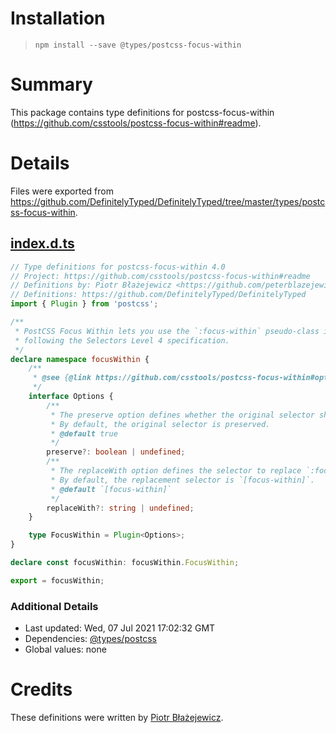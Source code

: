 # Installation
> `npm install --save @types/postcss-focus-within`

# Summary
This package contains type definitions for postcss-focus-within (https://github.com/csstools/postcss-focus-within#readme).

# Details
Files were exported from https://github.com/DefinitelyTyped/DefinitelyTyped/tree/master/types/postcss-focus-within.
## [index.d.ts](https://github.com/DefinitelyTyped/DefinitelyTyped/tree/master/types/postcss-focus-within/index.d.ts)
````ts
// Type definitions for postcss-focus-within 4.0
// Project: https://github.com/csstools/postcss-focus-within#readme
// Definitions by: Piotr Błażejewicz <https://github.com/peterblazejewicz>
// Definitions: https://github.com/DefinitelyTyped/DefinitelyTyped
import { Plugin } from 'postcss';

/**
 * PostCSS Focus Within lets you use the `:focus-within` pseudo-class in CSS,
 * following the Selectors Level 4 specification.
 */
declare namespace focusWithin {
    /**
     * @see {@link https://github.com/csstools/postcss-focus-within#options}
     */
    interface Options {
        /**
         * The preserve option defines whether the original selector should remain.
         * By default, the original selector is preserved.
         * @default true
         */
        preserve?: boolean | undefined;
        /**
         * The replaceWith option defines the selector to replace `:focus-within`.
         * By default, the replacement selector is `[focus-within]`.
         * @default `[focus-within]`
         */
        replaceWith?: string | undefined;
    }

    type FocusWithin = Plugin<Options>;
}

declare const focusWithin: focusWithin.FocusWithin;

export = focusWithin;

````

### Additional Details
 * Last updated: Wed, 07 Jul 2021 17:02:32 GMT
 * Dependencies: [@types/postcss](https://npmjs.com/package/@types/postcss)
 * Global values: none

# Credits
These definitions were written by [Piotr Błażejewicz](https://github.com/peterblazejewicz).
